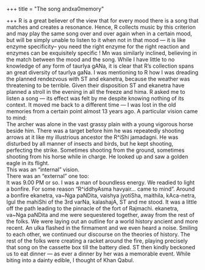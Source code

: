 +++
title = "The song andxa0memory"

+++
R is a great believer of the view that for every mood there is a song
that matches and creates a resonance. Hence, R collects music by this
criterion and may play the same song over and over again when in a
certain mood, but will be simply unable to listen to it when not in that
mood — it is like enzyme specificity– you need the right enzyme for the
right reaction and enzymes can be exquisitely specific \! Mn was
similarly inclined, believing in the match between the mood and the
song. While I have little to no knowledge of any form of taurIya gANa,
it is clear that R’s collection spans an great diversity of taurIya
gaNa. I was mentioning to R how I was dreading the planned rendezvous
with ST and ekanetra, because the weather was threatening to be
terrible. Given their disposition ST and ekanetra have planned a stroll
in the evening in all the freeze and hima. R asked me to listen a song —
its effect was felt by me despite knowing nothing of its context. It
moved me back to a different time — I was lost in the old memories from
a certain point almost 13 years ago. A particular vision came to mind:  
The archer was alone in the vast grassy plain with a young vigorous
horse beside him. There was a target before him he was repeatedly
shooting arrows at it like my illustrious ancestor the R^iShi jamadagni.
He was disturbed by all manner of insects and birds, but he kept
shooting, perfecting the strike. Sometimes shooting from the ground,
sometimes shooting from his horse while in charge. He looked up and saw
a golden eagle in its flight.  
This was an “internal” vision.  
There was an “external” one too:  
It was 9.00 PM or so. I was a man of boundless energy. We readied to
light a bonfire. For some reason “R^iddhyAsma havyair… came to mind”.
Around a bonfire ekanetra, va\~Nga paNDita, vaishya jyotiSha, maithila,
kAca-netra, Igul the mahiShi of the 3rd varNa, kalashajA, ST and me
stood. It was a little off the path leading to the pinnacle of the fort
of Rajmachi. ekanetra, va\~Nga paNDita and me were sequestered together,
away from the rest of the folks. We were laying out an outline for a
world history ancient and more recent. An ulka flashed in the firmament
and we even heard a noise. Smiling to each other, we continued our
discourse on the theories of history. The rest of the folks were
creating a racket around the fire, playing precisely that song on the
cassette box till the battery died. ST then kindly beckoned us to eat
dinner — as ever a dinner by her was a memorable event. While biting
into a dainty edible, I thought of Khan Qabul.
